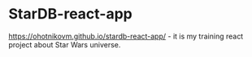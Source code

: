 # StarDB-react-app
https://ohotnikovm.github.io/stardb-react-app/ - it is my training react project about Star Wars universe.
